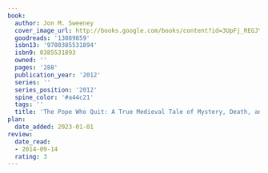 ```yaml
---
book:
  author: Jon M. Sweeney
  cover_image_url: http://books.google.com/books/content?id=3UpFj_REGJYC&printsec=frontcover&img=1&zoom=1&edge=curl&source=gbs_api
  goodreads: '13089859'
  isbn13: '9780385531894'
  isbn9: 0385531893
  owned: ''
  pages: '288'
  publication_year: '2012'
  series: ''
  series_position: '2012'
  spine_color: '#a44c21'
  tags: ''
  title: 'The Pope Who Quit: A True Medieval Tale of Mystery, Death, and Salvation'
plan:
  date_added: 2023-01-01
review:
  date_read:
  - 2014-09-14
  rating: 3
---
```

